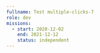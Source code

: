```yaml
---
fullname: Test multiple-clicks-7
role: dev
missions:
  - start: 2020-12-02
    end: 2021-12-12
    status: independent
---
```


